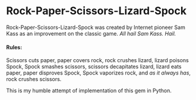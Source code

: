 # Rock-Paper-Scissors-Lizard-Spock

Rock-Paper-Scissors-Lizard-Spock was created by Internet pioneer Sam Kass as an improvement on the classic game. *All hail Sam Kass. Hail.*

#### Rules:
Scissors cuts paper, paper covers rock, rock crushes lizard, lizard poisons Spock, Spock smashes scissors, scissors decapitates lizard, lizard eats paper, paper disproves Spock, Spock vaporizes rock, and *as it always has*, rock crushes scissors.

This is my humble attempt of implementation of this gem in Python.